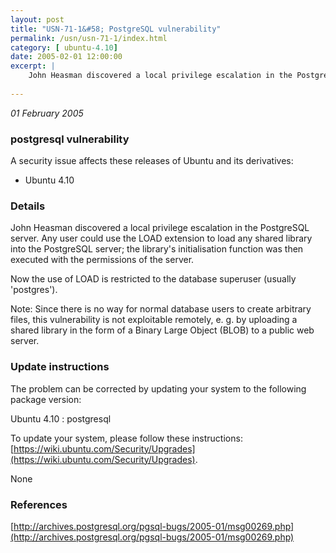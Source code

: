 ```yaml
---
layout: post
title: "USN-71-1&#58; PostgreSQL vulnerability"
permalink: /usn/usn-71-1/index.html
category: [ ubuntu-4.10]
date: 2005-02-01 12:00:00
excerpt: |
    John Heasman discovered a local privilege escalation in the PostgreSQL server. Any user could use the LOAD extension to load any shared library into the PostgreSQL server; the library&#39;s initialisation function was then executed with the permissions of the server.
    
--- 
```

 
 

*01 February 2005*

### postgresql vulnerability

A security issue affects these releases of Ubuntu and its derivatives:

* Ubuntu 4.10

### Details

John Heasman discovered a local privilege escalation in the PostgreSQL server. Any user could use the LOAD extension to load any shared library into the PostgreSQL server; the library&#39;s initialisation function was then executed with the permissions of the server.

Now the use of LOAD is restricted to the database superuser (usually &#39;postgres&#39;).

Note: Since there is no way for normal database users to create arbitrary files, this vulnerability is not exploitable remotely, e. g. by uploading a shared library in the form of a Binary Large Object (BLOB) to a public web server.

### Update instructions

The problem can be corrected by updating your system to the following package version:

Ubuntu 4.10
 : postgresql 

To update your system, please follow these instructions: [https://wiki.ubuntu.com/Security/Upgrades](https://wiki.ubuntu.com/Security/Upgrades).

None

### References

 
 [http://archives.postgresql.org/pgsql-bugs/2005-01/msg00269.php](http://archives.postgresql.org/pgsql-bugs/2005-01/msg00269.php)
 

